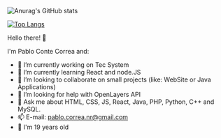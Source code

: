 ![Anurag's GitHub stats](https://github-readme-stats.vercel.app/api?username=Pablo-Conte&show_icons=true&theme=tokyonight)

[![Top Langs](https://github-readme-stats.vercel.app/api/top-langs/?username=Pablo-Conte&layout=compact)](https://github.com/anuraghazra/github-readme-stats)

Hello there! 👋

I'm Pablo Conte Correa and:

- 🔭 I’m currently working on Tec System
- 🌱 I’m currently learning React and node.JS
- 👯 I’m looking to collaborate on small projects (like: WebSite or Java Applications)
- 🤔 I’m looking for help with OpenLayers API
- 💬 Ask me about HTML, CSS, JS, React, Java, PHP, Python, C++ and MySQL.
- 📫 E-mail: pablo.correa.nr@gmail.com
- 🤗 I'm 19 years old
